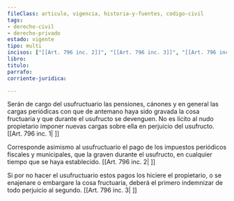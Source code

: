 ```yaml
---
fileClass: articulo, vigencia, historia-y-fuentes, codigo-civil
tags:
- derecho-civil
- derecho-privado
estado: vigente
tipo: multi
incisos: ["[[Art. 796 inc. 2]]", "[[Art. 796 inc. 3]]", "[[Art. 796 inc. 1]]"]
libro:
titulo:
parrafo:
corriente-juridica:

---
```

Serán de cargo del usufructuario las pensiones, cánones y en general las cargas periódicas con que de antemano haya sido gravada la cosa fructuaria y que durante el usufructo se devenguen. No es lícito al nudo propietario imponer nuevas cargas sobre ella en perjuicio del usufructo. [[Art. 796 inc. 1| ]]

Corresponde asimismo al usufructuario el pago de los impuestos periódicos fiscales y municipales, que la graven durante el usufructo, en cualquier tiempo que se haya establecido. [[Art. 796 inc. 2| ]]

Si por no hacer el usufructuario estos pagos los hiciere el propietario, o se enajenare o embargare la cosa fructuaria, deberá el primero indemnizar de todo perjuicio al segundo. [[Art. 796 inc. 3| ]]